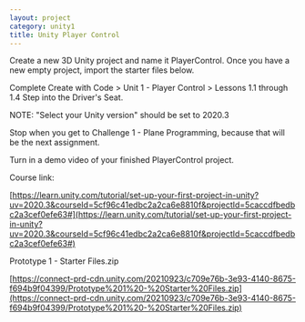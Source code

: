 ```yaml
---
layout: project
category: unity1
title: Unity Player Control
---
```



Create a new 3D Unity project and name it PlayerControl. Once you have a new empty project, import the starter files below.

Complete Create with Code > Unit 1 - Player Control > Lessons 1.1 through 1.4 Step into the Driver's Seat.

NOTE: "Select your Unity version" should be set to 2020.3

Stop when you get to Challenge 1 - Plane Programming, because that will be the next assignment.

Turn in a demo video of your finished PlayerControl project.

Course link:

[https://learn.unity.com/tutorial/set-up-your-first-project-in-unity?uv=2020.3&courseId=5cf96c41edbc2a2ca6e8810f&projectId=5caccdfbedbc2a3cef0efe63#](https://learn.unity.com/tutorial/set-up-your-first-project-in-unity?uv=2020.3&courseId=5cf96c41edbc2a2ca6e8810f&projectId=5caccdfbedbc2a3cef0efe63#)

Prototype 1 - Starter Files.zip

[https://connect-prd-cdn.unity.com/20210923/c709e76b-3e93-4140-8675-f694b9f04399/Prototype%201%20-%20Starter%20Files.zip](https://connect-prd-cdn.unity.com/20210923/c709e76b-3e93-4140-8675-f694b9f04399/Prototype%201%20-%20Starter%20Files.zip)
